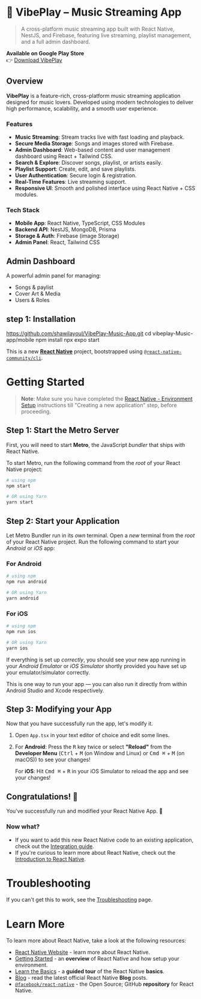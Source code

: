 
# 🎵 VibePlay – Music Streaming App

> A cross-platform music streaming app built with React Native, NestJS, and Firebase, featuring live streaming, playlist management, and a full admin dashboard.

 **Available on Google Play Store**  
👉 [Download VibePlay](https://play.google.com/store/apps/details?id=com.fjuchristianvibes&hl=en_US)

## Overview

**VibePlay** is a feature-rich, cross-platform music streaming application designed for music lovers. Developed using modern technologies to deliver high performance, scalability, and a smooth user experience.

### Features

- **Music Streaming**: Stream tracks live with fast loading and playback.
- **Secure Media Storage**: Songs and images stored with Firebase.
- **Admin Dashboard**: Web-based content and user management dashboard using React + Tailwind CSS.
- **Search & Explore**: Discover songs, playlist, or artists easily.
- **Playlist Support**: Create, edit, and save playlists.
- **User Authentication**: Secure login & registration.
- **Real-Time Features**: Live streaming support.
- **Responsive UI**: Smooth and polished interface using React Native + CSS modules.

### Tech Stack

- **Mobile App**: React Native, TypeScript, CSS Modules
- **Backend API**: NestJS, MongoDB, Prisma
- **Storage & Auth**: Firebase (image Storage)
- **Admin Panel**: React, Tailwind CSS

## Admin Dashboard

A powerful admin panel for managing:
- Songs & paylist
- Cover Art & Media
- Users & Roles

## step 1: Installation

https://github.com/shawilayoul/VibePlay-Music-App.git
cd vibeplay-Music-app/mobile
npm install
npx expo start

This is a new [**React Native**](https://reactnative.dev) project, bootstrapped using [`@react-native-community/cli`](https://github.com/react-native-community/cli).

# Getting Started

>**Note**: Make sure you have completed the [React Native - Environment Setup](https://reactnative.dev/docs/environment-setup) instructions till "Creating a new application" step, before proceeding.

## Step 1: Start the Metro Server

First, you will need to start **Metro**, the JavaScript _bundler_ that ships _with_ React Native.

To start Metro, run the following command from the _root_ of your React Native project:

```bash
# using npm
npm start

# OR using Yarn
yarn start
```

## Step 2: Start your Application

Let Metro Bundler run in its _own_ terminal. Open a _new_ terminal from the _root_ of your React Native project. Run the following command to start your _Android_ or _iOS_ app:

### For Android

```bash
# using npm
npm run android

# OR using Yarn
yarn android
```

### For iOS

```bash
# using npm
npm run ios

# OR using Yarn
yarn ios
```

If everything is set up _correctly_, you should see your new app running in your _Android Emulator_ or _iOS Simulator_ shortly provided you have set up your emulator/simulator correctly.

This is one way to run your app — you can also run it directly from within Android Studio and Xcode respectively.

## Step 3: Modifying your App

Now that you have successfully run the app, let's modify it.

1. Open `App.tsx` in your text editor of choice and edit some lines.
2. For **Android**: Press the <kbd>R</kbd> key twice or select **"Reload"** from the **Developer Menu** (<kbd>Ctrl</kbd> + <kbd>M</kbd> (on Window and Linux) or <kbd>Cmd ⌘</kbd> + <kbd>M</kbd> (on macOS)) to see your changes!

   For **iOS**: Hit <kbd>Cmd ⌘</kbd> + <kbd>R</kbd> in your iOS Simulator to reload the app and see your changes!

## Congratulations! :tada:

You've successfully run and modified your React Native App. :partying_face:

### Now what?

- If you want to add this new React Native code to an existing application, check out the [Integration guide](https://reactnative.dev/docs/integration-with-existing-apps).
- If you're curious to learn more about React Native, check out the [Introduction to React Native](https://reactnative.dev/docs/getting-started).

# Troubleshooting

If you can't get this to work, see the [Troubleshooting](https://reactnative.dev/docs/troubleshooting) page.

# Learn More

To learn more about React Native, take a look at the following resources:

- [React Native Website](https://reactnative.dev) - learn more about React Native.
- [Getting Started](https://reactnative.dev/docs/environment-setup) - an **overview** of React Native and how setup your environment.
- [Learn the Basics](https://reactnative.dev/docs/getting-started) - a **guided tour** of the React Native **basics**.
- [Blog](https://reactnative.dev/blog) - read the latest official React Native **Blog** posts.
- [`@facebook/react-native`](https://github.com/facebook/react-native) - the Open Source; GitHub **repository** for React Native.
